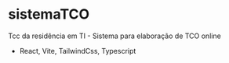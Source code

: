 # sistemaTCO
Tcc da residência em TI - Sistema para elaboração de TCO online

- React, Vite, TailwindCss, Typescript
